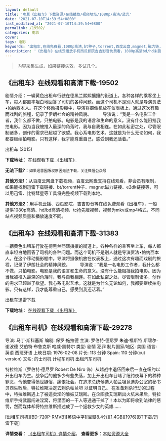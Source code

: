 ```yaml
---
layout: default
title: '电影《出租车》下载资源/在线播放/视频地址/1080p/高清/蓝光'
date: "2021-07-10T14:39:54+0800"
last_modified_at: "2021-07-10T14:39:54+0800"
permalink: /19502/
categories: 电影
cover:
tags: 电影
keywords: '出租车,在线免费看,1080p高清,bt种子,torrent,百度云盘,magnet,磁力链,迅雷下载资源'
description: '《出租车》在线云播放手机西瓜影院吉吉影音免费看，1080p高清bd/hd未删减完整版和tc抢先枪版，mkv/mp4格式，附带bt/torrent种子、magnet/磁力链、百度云盘、网盘资源迅雷下载链接'
---
```


>内容采集生成，如果链接失效，多试几个。


## 《出租车》在线观看和高清下载-19502

剧情介绍：一辆黄色出租车行驶在德黑兰熙熙攘攘的街道上。各种各样的乘客坐上车，每人都直率坦白地回答了司机的各种问题。而这个司机不是别人就是导演贾法•帕纳西本人。在这个移动摄影棚中，导演将摄像机放在仪表板上，通过这次有趣而戏剧的旅程，记录了伊朗社会的精神风貌。  　　导演说：“我是一名电影工作者，我什么都不做，只拍电影。电影是我的语言和生命的意义。没有什么能阻挡我拍电影。因为当我被推入最深的角落时，我与自我相连。在如此私密之处，尽管限制诸多，创作的需求已超越了欲望。我心系电影艺术。这就是为什么无论如何，我都要继续拍电影。只有这样，我才能尊重自己，感受到我还活着。”


出租车 (2015)

**下载地址**： [在线观看下载 《出租车》](https://www.btbtdy.me/btdy/dy2314.html) 


**无法下载?**：`如果迅雷因版权原因无法下载，关注微信公众号 `

**其他方法1**：从百度云网盘下载视频，百度云网盘支持在线观看，非会员有限制，如果能找到迅雷下载链接、bt/torrent种子、magnet磁力链接、e2dk链接等，可以用迅雷、比特彗星等工具将完整视频下载到本地。

**其他方法2**：用手机云播、西瓜影院、吉吉影音等在线免费观看《出租车》，一般提供1080p高清、hd/bd高清视频、tc抢先版视频，视频为mkv或mp4格式，不同站点视频质量和播放速度不同。


## 《出租车》在线观看和高清下载-31383

一辆黄色出租车行驶在德黑兰熙熙攘攘的街道上。各种各样的乘客坐上车，每人都直率坦白地回答了司机的各种问题。而这个司机不是别人就是导演贾法&bull;帕纳西本人。在这个移动摄影棚中，导演将摄像机放在仪表板上，通过这次有趣而戏剧的旅程，记录了伊朗社会的精神风貌。 　　导演说：“我是一名电影工作者，我什么都不做，只拍电影。电影是我的语言和生命的意义。没有什么能阻挡我拍电影。因为当我被推入最深的角落时，我与自我相连。在如此私密之处，尽管限制诸多，创作的需求已超越了欲望。我心系电影艺术。这就是为什么无论如何，我都要继续拍电影。只有这样，我才能尊重自己，感受到我还活着。&rdquo;


出租车迅雷下载

**下载地址**： [在线观看下载 《出租车》](https://www.993dy.com//vod-detail-id-17383.html) 


## 《出租车司机》在线观看和高清下载-29278

导演: 马丁·斯科塞斯 编剧: 保罗·施拉德 主演: 罗伯特·德尼罗 朱迪·福斯特 斯碧尔·谢波德 艾伯特·布鲁克斯 哈威·凯特尔 类型: 剧情 犯罪 制片国家/地区: 美国 语言: 英语 西班牙语 上映日期: 1976-02-08 片长: 113 分钟 Spain: 110 分钟(cut version) 又名: 的士司机 计程车司机 出租汽车司机

特拉维斯（罗伯特·德尼罗 Robert De Niro 饰）从越战中退伍回来后一直在纽约以开出租车为生。战争后的他多少有些失落，加上开出租车目睹了纽约夜幕下的种种罪恶，令他变得愤世嫉俗、痛恨社会。在追求总统候选人帕兰坦竞选办公室的秘书贝西失败后，特拉维斯决定去刺杀帕兰坦 以证明自己。 在准备刺杀行动的过程中，特拉维斯遇上了被逼卖淫的雏妓艾瑞斯。在企图救艾瑞斯出火坑未果后，特拉维斯手持武器闯进淫窝，将里面的一干人等通通干掉了！本以为即将收到法律的惩罚，然而媒体却将特拉维斯描述成了一个拯救少女的英雄……


[出租车司机][BD-720P-RMVB][英语中字][豆瓣8.4分][1.4GB][1976][BT下载/迅雷下载]

**详情查看**： [《出租车司机》详情介绍](/movie/29278/)， **查看更多**：[本站资源大全](/movie/t/all/)

